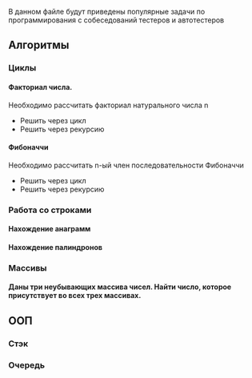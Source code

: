 В данном файле будут приведены популярные задачи по программирования с собеседований тестеров и автотестеров

## Алгоритмы

### Циклы

#### Факториал числа.
Необходимо рассчитать факториал натурального числа n
* Решить через цикл
* Решить через рекурсию

#### Фибоначчи
Необходимо рассчитать n-ый член последовательности Фибоначчи
* Решить через цикл
* Решить через рекурсию

### Работа со строками

#### Нахождение анаграмм

#### Нахождение палиндронов

### Массивы

#### Даны три неубывающих массива чисел. Найти число, которое присутствует во всех трех массивах.

## ООП

### Стэк

### Очередь
